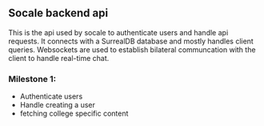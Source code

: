 ## Socale backend api

This is the api used by socale to authenticate users and handle api requests. It connects with a SurrealDB database and mostly handles client queries. Websockets are used to establish bilateral communcation with the client to handle real-time chat.

### Milestone 1:

- Authenticate users
- Handle creating a user
- fetching college specific content
